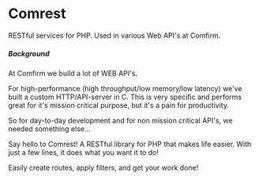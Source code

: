 Comrest
=======

RESTful services for PHP. Used in various Web API's at Comfirm.

##### Background

At Comfirm we build a lot of WEB API's.

For high-performance (high throughput/low memory/low latency) we've built a custom HTTP/API-server in C.
This is very specific and performs great for it's mission critical purpose, but it's a pain for productivity.

So for day-to-day development and for non mission critical API's, we needed something else...

Say hello to Comrest! A RESTful library for PHP that makes life easier.
With just a few lines, it does what you want it to do!

Easily create routes, apply filters, and get your work done!
